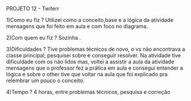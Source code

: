 PROJETO 12 - Twiterr

1)Como eu fiz ?
Utilizei como a conceito,base e a lógica da atividade mensagens que foi feito em aula e com foco no diagrama.

2)Com quem eu fiz ?
Sozinha . 

3)Dificuldades ?
Tive problemas técnicos de novo, o vs não encontrava a classe principal, pesquisei sobre e conseguir resolver. Na atividade tive dificuldade com os não lidos mas, voltei a assistir a aula da atividade mensagens que o professor fez a prática em aula e consegui entender a lógica e sobre o other tive que voltar na aula que foi explicado pra relembrar um pouco o conceito.

4)Tempo ?
4 horas, entre problemas técnicos, pesquisa e correção
